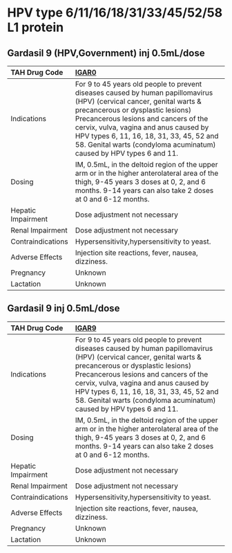 # HPV type 6/11/16/18/31/33/45/52/58 L1 protein

## Gardasil 9 (HPV,Government) inj 0.5mL/dose

| TAH Drug Code      | [IGAR0](https://www.tahsda.org.tw/drugs/hissearch.php?drug_code=IGAR0)                                                                                                                                                                                                                                                                                          |
|:-------------------|:----------------------------------------------------------------------------------------------------------------------------------------------------------------------------------------------------------------------------------------------------------------------------------------------------------------------------------------------------------------|
| Indications        | For 9 to 45 years old people to prevent diseases caused by human papillomavirus (HPV) (cervical cancer, genital warts & precancerous or dysplastic lesions) Precancerous lesions and cancers of the cervix, vulva, vagina and anus caused by HPV types 6, 11, 16, 18, 31, 33, 45, 52 and 58. Genital warts (condyloma acuminatum) caused by HPV types 6 and 11. |
| Dosing             | IM, 0.5mL, in the deltoid region of the upper arm or in the higher anterolateral area of the thigh, 9-45 years 3 doses at 0, 2, and 6 months. 9-14 years can also take 2 doses at 0 and 6-12 months.                                                                                                                                                            |
| Hepatic Impairment | Dose adjustment not necessary                                                                                                                                                                                                                                                                                                                                   |
| Renal Impairment   | Dose adjustment not necessary                                                                                                                                                                                                                                                                                                                                   |
| Contraindications  | Hypersensitivity,hypersensitivity to yeast.                                                                                                                                                                                                                                                                                                                     |
| Adverse Effects    | Injection site reactions, fever, nausea, dizziness.                                                                                                                                                                                                                                                                                                             |
| Pregnancy          | Unknown                                                                                                                                                                                                                                                                                                                                                         |
| Lactation          | Unknown                                                                                                                                                                                                                                                                                                                                                         |

## Gardasil 9 inj 0.5mL/dose

| TAH Drug Code      | [IGAR9](https://www.tahsda.org.tw/drugs/hissearch.php?drug_code=IGAR9)                                                                                                                                                                                                                                                                                          |
|:-------------------|:----------------------------------------------------------------------------------------------------------------------------------------------------------------------------------------------------------------------------------------------------------------------------------------------------------------------------------------------------------------|
| Indications        | For 9 to 45 years old people to prevent diseases caused by human papillomavirus (HPV) (cervical cancer, genital warts & precancerous or dysplastic lesions) Precancerous lesions and cancers of the cervix, vulva, vagina and anus caused by HPV types 6, 11, 16, 18, 31, 33, 45, 52 and 58. Genital warts (condyloma acuminatum) caused by HPV types 6 and 11. |
| Dosing             | IM, 0.5mL, in the deltoid region of the upper arm or in the higher anterolateral area of the thigh, 9-45 years 3 doses at 0, 2, and 6 months. 9-14 years can also take 2 doses at 0 and 6-12 months.                                                                                                                                                            |
| Hepatic Impairment | Dose adjustment not necessary                                                                                                                                                                                                                                                                                                                                   |
| Renal Impairment   | Dose adjustment not necessary                                                                                                                                                                                                                                                                                                                                   |
| Contraindications  | Hypersensitivity,hypersensitivity to yeast.                                                                                                                                                                                                                                                                                                                     |
| Adverse Effects    | Injection site reactions, fever, nausea, dizziness.                                                                                                                                                                                                                                                                                                             |
| Pregnancy          | Unknown                                                                                                                                                                                                                                                                                                                                                         |
| Lactation          | Unknown                                                                                                                                                                                                                                                                                                                                                         |

